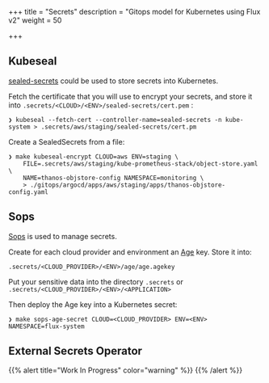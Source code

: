 +++
title = "Secrets"
description = "Gitops model for Kubernetes using Flux v2"
weight = 50

+++

## Kubeseal

[sealed-secrets](https://github.com/bitnami-labs/sealed-secrets) could be used to store secrets into Kubernetes.

Fetch the certificate that you will use to encrypt your secrets, and store it into `.secrets/<CLOUD>/<ENV>/sealed-secrets/cert.pem` :

```shell
❯ kubeseal --fetch-cert --controller-name=sealed-secrets -n kube-system > .secrets/aws/staging/sealed-secrets/cert.pm
```

Create a SealedSecrets from a file:

```shell
❯ make kubeseal-encrypt CLOUD=aws ENV=staging \
    FILE=.secrets/aws/staging/kube-prometheus-stack/object-store.yaml \
    NAME=thanos-objstore-config NAMESPACE=monitoring \
    > ./gitops/argocd/apps/aws/staging/apps/thanos-objstore-config.yaml
```

## Sops

[Sops](https://github.com/mozilla/sops) is used to manage secrets.

Create for each cloud provider and environment an [Age](https://age-encryption.org/) key. Store it into:

`.secrets/<CLOUD_PROVIDER>/<ENV>/age/age.agekey`

Put your sensitive data into the directory `.secrets` or `.secrets/<CLOUD_PROVIDER>/<ENV>/<APPLICATION>`

Then deploy the Age key into a Kubernetes secret:

```shell
❯ make sops-age-secret CLOUD=<CLOUD_PROVIDER> ENV=<ENV> NAMESPACE=flux-system
```

## External Secrets Operator

{{% alert title="Work In Progress" color="warning" %}}
{{% /alert %}}
